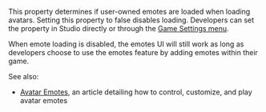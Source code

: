 This property determines if user-owned emotes are loaded when loading
avatars. Setting this property to false disables loading. Developers can
set the property in Studio directly or through the
[Game Settings menu](https://create.roblox.com/docs/studio/game-settings).

When emote loading is disabled, the emotes UI will still work as long as
developers choose to use the emotes feature by adding emotes within their
game.

See also:

- [Avatar Emotes](https://create.roblox.com/docs/characters/emotes), an article detailing how
to control, customize, and play avatar emotes